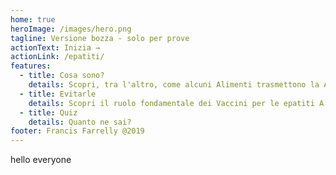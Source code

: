 ```yaml
---
home: true
heroImage: /images/hero.png
tagline: Versione bozza - solo per prove
actionText: Inizia →
actionLink: /epatiti/
features:
  - title: Cosa sono?
    details: Scopri, tra l'altro, come alcuni Alimenti trasmettono la A, liquidi Biologici la B e mentre la C con Contatto sangue-sangue.
  - title: Evitarle
    details: Scopri il ruolo fondamentale dei Vaccini per le epatiti A e B, e cosa si fa per evitare la C.
  - title: Quiz
    details: Quanto ne sai?
footer: Francis Farrelly @2019
---
```


hello
<IconSvg name="github"/> everyone
